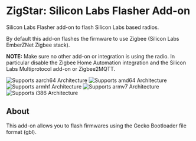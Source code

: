 # ZigStar: Silicon Labs Flasher Add-on

Silicon Labs Flasher add-on to flash Silicon Labs based radios.

By default this add-on flashes the firmware to use Zigbee (Silicon
Labs EmberZNet Zigbee stack).

**NOTE:** Make sure no other add-on or integration is using the radio. In
particular disable the Zigbee Home Automation integration and the Silicon Labs
Multiprotocol add-on or Zigbee2MQTT.

![Supports aarch64 Architecture][aarch64-shield]
![Supports amd64 Architecture][amd64-shield]
![Supports armhf Architecture][armhf-shield]
![Supports armv7 Architecture][armv7-shield]
![Supports i386 Architecture][i386-shield]

## About

This add-on allows you to flash firmwares using the Gecko Bootloader file format
(gbl). 

[aarch64-shield]: https://img.shields.io/badge/aarch64-yes-green.svg
[amd64-shield]: https://img.shields.io/badge/amd64-yes-green.svg
[armhf-shield]: https://img.shields.io/badge/armhf-yes-green.svg
[armv7-shield]: https://img.shields.io/badge/armv7-yes-green.svg
[i386-shield]: https://img.shields.io/badge/i386-yes-green.svg